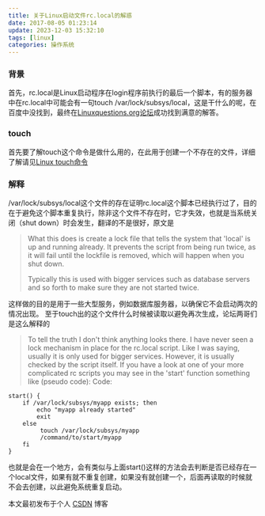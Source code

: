 ```yaml
---
title: 关于Linux启动文件rc.local的解惑
date: 2017-08-05 01:23:14
update: 2023-12-03 15:32:10
tags: [linux]
categories: 操作系统
---
```


### 背景
首先，rc.local是Linux启动程序在login程序前执行的最后一个脚本，有的服务器中在rc.local中可能会有一句touch /var/lock/subsys/local，这是干什么的呢，在百度中没找到，最终在[Linuxquestions.org论坛](http://www.linuxquestions.org/questions/linux-newbie-8/touch-var-lock-subsys-local-why-287719/)成功找到满意的解答。
<!--more-->
### touch
首先要了解touch这个命令是做什么用的，在此用于创建一个不存在的文件，详细了解请见[Linux touch命令](http://www.jb51.net/LINUXjishu/257946.html)
### 解释
/var/lock/subsys/local这个文件的存在证明rc.local这个脚本已经执行过了，目的在于避免这个脚本重复执行，除非这个文件不存在时，它才失效，也就是当系统关闭（shut down）时会发生，翻译的不是很好，原文是

> What this does is create a lock file that tells the system that 'local' is up and running already. It prevents the script from being run twice, as it will fail until the lockfile is removed, which will happen when you shut down.
> 
> Typically this is used with bigger services such as database servers and so forth to make sure they are not started twice.

这样做的目的是用于一些大型服务，例如数据库服务器，以确保它不会启动两次的情况出现。
至于touch出的这个文件什么时候被读取以避免再次生成，论坛两哥们是这么解释的

> To tell the truth I don't think anything looks there. I have never seen a lock mechanism in place for the rc.local script. Like I was saying, usually it is only used for bigger services. However, it is usually checked by the script itself.
> If you have a look at one of your more complicated rc scripts you may see in the 'start' function something like (pseudo code):
Code:


```
start() {
    if /var/lock/subsys/myapp exists; then
        echo "myapp already started"
        exit
    else
         touch /var/lock/subsys/myapp
         /command/to/start/myapp
    fi
}
```

也就是会在一个地方，会有类似与上面start()这样的方法会去判断是否已经存在一个local文件，如果有就不重复创建，如果没有就创建一个，后面再读取的时候就不会去创建，以此避免系统重复启动。

本文最初发布于个人 [CSDN](https://blog.csdn.net/sinat_16791487/article/details/76696753) 博客